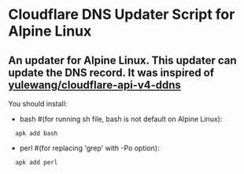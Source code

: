 # Cloudflare DNS Updater Script for Alpine Linux
An updater for Alpine Linux. This updater can update the DNS record. It was inspired of [yulewang/cloudflare-api-v4-ddns](https://github.com/yulewang/cloudflare-api-v4-ddns)
--
You should install:

- bash #(for running sh file, bash is not default on Alpine Linux):
```
  apk add bash 
```
- perl #(for replacing 'grep' with -Po option):
```
  apk add perl
```

